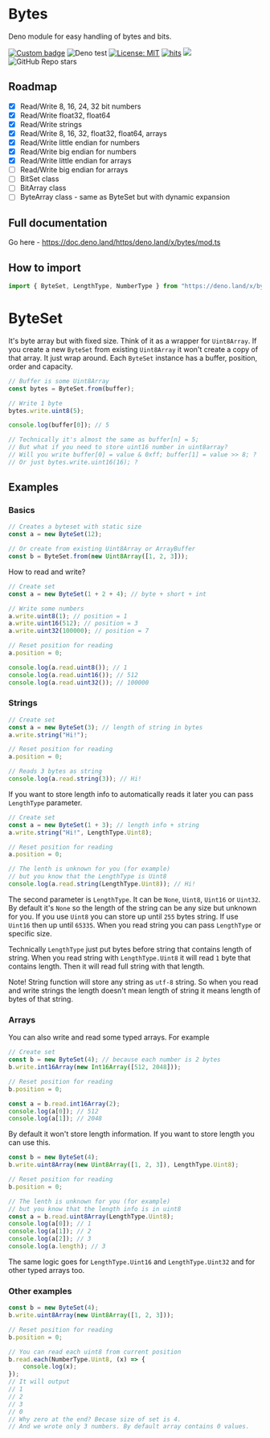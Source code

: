 # Bytes

Deno module for easy handling of bytes and bits.

[![Custom badge](https://img.shields.io/endpoint?url=https%3A%2F%2Fdeno-visualizer.danopia.net%2Fshields%2Flatest-version%2Fx%2Fbytes%2Fmod.ts)](https://doc.deno.land/https/deno.land/x/bytes/mod.ts)
![Deno test](https://github.com/maldan/denolib-bytearray/workflows/Deno/badge.svg)
[![License: MIT](https://img.shields.io/badge/license-MIT-brightgreen.svg)](https://opensource.org/licenses/MIT)
[![hits](https://hits.deltapapa.io/github/maldan/denolib-bytearray.svg)](https://hits.deltapapa.io)
<a href="https://github.com/badges/shields/pulse" alt="Activity">
<img src="https://img.shields.io/github/commit-activity/m/maldan/denolib-bytearray" />
</a>
![GitHub Repo stars](https://img.shields.io/github/stars/maldan/denolib-bytearray)

## Roadmap

-   [x] Read/Write 8, 16, 24, 32 bit numbers
-   [x] Read/Write float32, float64
-   [x] Read/Write strings
-   [x] Read/Write 8, 16, 32, float32, float64, arrays
-   [x] Read/Write little endian for numbers
-   [x] Read/Write big endian for numbers
-   [x] Read/Write little endian for arrays
-   [ ] Read/Write big endian for arrays
-   [ ] BitSet class
-   [ ] BitArray class
-   [ ] ByteArray class - same as ByteSet but with dynamic expansion

## Full documentation

Go here - https://doc.deno.land/https/deno.land/x/bytes/mod.ts

## How to import

```ts
import { ByteSet, LengthType, NumberType } from "https://deno.land/x/bytes@1.0.3/mod.ts";
```

# ByteSet

It's byte array but with fixed size. Think of it as a wrapper for `Uint8Array`. If you create a new `ByteSet` from existing `Uint8Array` it won't create a copy of that array. It just wrap around. Each `ByteSet` instance has a buffer, position, order and capacity.

```ts
// Buffer is some Uint8Array
const bytes = ByteSet.from(buffer);

// Write 1 byte
bytes.write.uint8(5);

console.log(buffer[0]); // 5

// Technically it's almost the same as buffer[n] = 5;
// But what if you need to store uint16 number in uint8array?
// Will you write buffer[0] = value & 0xff; buffer[1] = value >> 8; ?
// Or just bytes.write.uint16(16); ?
```

## Examples

### Basics

```ts
// Creates a byteset with static size
const a = new ByteSet(12);

// Or create from existing Uint8Array or ArrayBuffer
const b = ByteSet.from(new Uint8Array([1, 2, 3]));
```

How to read and write?

```ts
// Create set
const a = new ByteSet(1 + 2 + 4); // byte + short + int

// Write some numbers
a.write.uint8(1); // position = 1
a.write.uint16(512); // position = 3
a.write.uint32(100000); // position = 7

// Reset position for reading
a.position = 0;

console.log(a.read.uint8()); // 1
console.log(a.read.uint16()); // 512
console.log(a.read.uint32()); // 100000
```

### Strings

```ts
// Create set
const a = new ByteSet(3); // length of string in bytes
a.write.string("Hi!");

// Reset position for reading
a.position = 0;

// Reads 3 bytes as string
console.log(a.read.string(3)); // Hi!
```

If you want to store length info to automatically reads it later you can pass `LengthType` parameter.

```ts
// Create set
const a = new ByteSet(1 + 3); // length info + string
a.write.string("Hi!", LengthType.Uint8);

// Reset position for reading
a.position = 0;

// The lenth is unknown for you (for example)
// but you know that the LengthType is Uint8
console.log(a.read.string(LengthType.Uint8)); // Hi!
```

The second parameter is `LengthType`. It can be `None`, `Uint8`, `Uint16` or `Uint32`. By default it's `None` so the length of the string can be any size but unknown for you. If you use `Uint8` you can store up until `255` bytes string. If use `Uint16` then up until `65335`. When you read string you can pass `LengthType` or specific size.

Technically `LengthType` just put bytes before string that contains length of string. When you read string with `LengthType.Uint8` it will read `1` byte that contains length. Then it will read full string with that length.

Note! String function will store any string as `utf-8` string. So when you read and write strings the length doesn't mean length of string it means length of bytes of that string.

### Arrays

You can also write and read some typed arrays. For example

```ts
// Create set
const b = new ByteSet(4); // because each number is 2 bytes
b.write.int16Array(new Int16Array([512, 2048]));

// Reset position for reading
b.position = 0;

const a = b.read.int16Array(2);
console.log(a[0]); // 512
console.log(a[1]); // 2048
```

By default it won't store length information. If you want to store length you can use this.

```ts
const b = new ByteSet(4);
b.write.uint8Array(new Uint8Array([1, 2, 3]), LengthType.Uint8);

// Reset position for reading
b.position = 0;

// The lenth is unknown for you (for example)
// but you know that the length info is in uint8
const a = b.read.uint8Array(LengthType.Uint8);
console.log(a[0]); // 1
console.log(a[1]); // 2
console.log(a[2]); // 3
console.log(a.length); // 3
```

The same logic goes for `LengthType.Uint16` and `LengthType.Uint32` and for other typed arrays too.

### Other examples

```ts
const b = new ByteSet(4);
b.write.uint8Array(new Uint8Array([1, 2, 3]));

// Reset position for reading
b.position = 0;

// You can read each uint8 from current position
b.read.each(NumberType.Uint8, (x) => {
    console.log(x);
});
// It will output
// 1
// 2
// 3
// 0
// Why zero at the end? Becase size of set is 4.
// And we wrote only 3 numbers. By default array contains 0 values.
```
